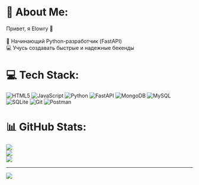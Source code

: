 # 💫 About Me:
 Привет, я Elowry 👋<br><br>🚀 Начинающий Python-разработчик (FastAPI)  <br>💻 Учусь создавать быстрые и надежные бекенды  


# 💻 Tech Stack:
![HTML5](https://img.shields.io/badge/html5-%23E34F26.svg?style=for-the-badge&logo=html5&logoColor=white) ![JavaScript](https://img.shields.io/badge/javascript-%23323330.svg?style=for-the-badge&logo=javascript&logoColor=%23F7DF1E) ![Python](https://img.shields.io/badge/python-3670A0?style=for-the-badge&logo=python&logoColor=ffdd54) ![FastAPI](https://img.shields.io/badge/FastAPI-005571?style=for-the-badge&logo=fastapi) ![MongoDB](https://img.shields.io/badge/MongoDB-%234ea94b.svg?style=for-the-badge&logo=mongodb&logoColor=white) ![MySQL](https://img.shields.io/badge/mysql-4479A1.svg?style=for-the-badge&logo=mysql&logoColor=white) ![SQLite](https://img.shields.io/badge/sqlite-%2307405e.svg?style=for-the-badge&logo=sqlite&logoColor=white) ![Git](https://img.shields.io/badge/git-%23F05033.svg?style=for-the-badge&logo=git&logoColor=white) ![Postman](https://img.shields.io/badge/Postman-FF6C37?style=for-the-badge&logo=postman&logoColor=white)
# 📊 GitHub Stats:
![](https://github-readme-stats.vercel.app/api?username=Elowrygod&theme=dark&hide_border=false&include_all_commits=false&count_private=false)<br/>
![](https://nirzak-streak-stats.vercel.app/?user=Elowrygod&theme=dark&hide_border=false)<br/>
![](https://github-readme-stats.vercel.app/api/top-langs/?username=Elowrygod&theme=dark&hide_border=false&include_all_commits=false&count_private=false&layout=compact)

---
[![](https://visitcount.itsvg.in/api?id=Elowrygod&icon=0&color=0)](https://visitcount.itsvg.in)

<!-- Proudly created with GPRM ( https://gprm.itsvg.in ) -->

